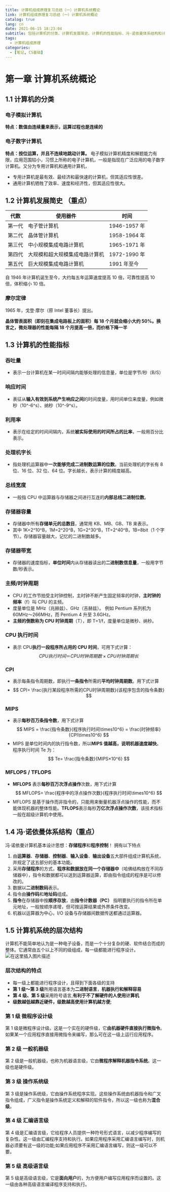 ```yaml
---
title: 计算机组成原理复习总结（一）计算机系统概论
link: 计算机组成原理复习总结（一）计算机系统概论
catalog: true
lang: cn
date: 2021-06-15 18:23:04
subtitle: 包括计算机的分类、计算机发展简史、计算机的性能指标、冯·诺依曼体系结构和计算机系统的层次结构
tags:
  - 计算机组成原理
categories:
  - [笔记, CS基础]
---
```


# 第一章 计算机系统概论

## 1.1 计算机的分类

### 电子模拟计算机

**特点：数值由连续量来表示，运算过程也是连续的**

### 电子数字计算机

**特点：按位运算，并且不连续地跳动计算。**
电子模拟计算机精度和解题能力有限，应用范围较小，习惯上所称的电子计算机，一般是指现在广泛应用的电子数字计算机。又分为专用计算机和通用计算机，

- 专用计算机是最有效、最经济和最快速的计算机，但其适应性很差。
- 通用计算机牺牲了效率、速度和经济性，但其适应性很大。

## 1.2 计算机发展简史 （重点）

| 代数   | 使用器件                       | 时间         |
| ------ | ------------------------------ | ------------ |
| 第一代 | 电子管计算机                   | 1946-1957 年 |
| 第二代 | 晶体管计算机                   | 1958-1964 年 |
| 第三代 | 中小规模集成电路计算机         | 1965-1971 年 |
| 第四代 | 大规模和超大规模集成电路计算机 | 1972-1990 年 |
| 第五代 | 巨大规模集成电路计算机         | 1991 年至今  |

自 1946 年计算机诞生至今，大约每五年运算速度提高 10 倍，可靠性提高 10 倍，体积缩小 10 倍。

### 摩尔定律

1965 年，戈登·摩尔（原 Intel 董事长）提出。

**晶体管表面积（即刻在集成电路板上的面积）每 18 个月就会缩小大约 50%。换言之，微处理器的性能每隔 18 个月提高一倍，而价格下降一半**

## 1.3 计算机的性能指标

### 吞吐量

- 表示一台计算机在某一时间间隔内能够处理的信息量，单位是字节/秒（B/S）

### 响应时间

- 表征从**输入有效到系统产生响应之间**的时间度量，用时间单位来度量，例如微秒（10^-6^s）、纳秒（10^-9^s）。

### 利用率

- 表示在给定的时间间隔内，系统**被实际使用的时间所占的比率**，一般用百分比表示。

### 处理机字长

- 指处理机运算器中**一次能够完成二进制数运算的位数**。当前处理机的字长有 8 位、16 位、32 位、64 位。字长越长，表示计算的精度越高。

### 总线宽度

- 一般指 CPU 中运算器与存储器之间进行互连的**内部总线二进制位数**。

### 存储器容量

- 存储器中所有**存储单元的总数目**，通常用 KB、MB、GB、TB 来表示。
- 其中 1K=2^10^B，1M=2^20^B，1G=2^30^B，1T=2^40^B，1B=8bit（1 个字节）。存储器容量越大，记忆的二进制数越多。

### 存储器带宽

- 存储器的速度指标，**单位时间**内从存储器读出的**二进制数信息量**，一般用字节数/秒表示。

### 主频/时钟周期

- CPU 的工作节拍受主时钟控制，主时钟不断产生固定频率的时钟，**主时钟的频率**（f）叫 CPU 的主频。
- 度量单位是 MHz（兆赫兹）、GHz（吉赫兹）。 例如 Pentium 系列机为 60MHz～266MHz，而 Pentium 4 升至 3.6GHz。
- **主频的倒数称为 CPU 时钟周期**（T），即 T=1/f，度量单位是微秒、纳秒。

### CPU 执行时间　

- 表示 CPU**执行一段程序所占用的 CPU 时间**，可用下式计算：
  $$ CPU执行时间 ＝ CPU时钟周期数 × CPU时钟周期长 $$

### CPI

- 表示每条指令周期数，即执行**一条指令**所需的**平均时钟周期数**。用下式计算
- $$ CPI= \frac{执行某段程序所需的CPU时钟周期数}{该程序包含的指令条数} $$

### MIPS

- 表示**每秒百万条指令数**，用下式计算
  $$ MIPS = \frac{指令条数}{程序执行时间\times10^6} = \frac{时钟频率}{CPI\times10^6} $$
- MIPS 是单位时间内的执行指令数，所以**MIPS 值越高，说明机器速度越快**。
  程序执行时间 Te 为：
  $$ Te= \frac{指令条数}{MIPS×10^6} $$

### MFLOPS / TFLOPS

- **MFLOPS** 表示**每秒百万次浮点操作**次数，用下式计算
  $$ MFLOPS= \frac{程序中的浮点操作次数}{程序执行时间\times10^6} $$
- MFLOPS 是基于操作而非指令的，只能用来衡量机器浮点操作的性能，而不能体现机器的整体性能。**TFLOPS**表示每秒**万亿次浮点操作次数**，该技术指标一般在超级计算机中使用。

## 1.4 冯·诺依曼体系结构（重点）

冯·诺依曼计算机基本设计思想：**存储程序**和**程序控制**！
拥有以下特点

1.  由**运算器**、**存储器**、**控制器**、**输入设备**、**输出设备**五大部件组成计算机系统，并规定了这五部分的基本功能。
2.  采用**存储程序**的方式，**程序和数据放在同一个存储器中**（哈佛结构放在不同存储器中），指令和数据都可以送到运算器运算，即由指令组成的程序是可以修改的。
3.  数据以**二进制数码**表示。
4.  指令由**操作码**和**地址码**组成。
5.  **指令**在存储器中按**顺序存放**，由**指令计数器（PC）** 指明要执行的指令所在单元地址，一般按顺序递增，但可按运算结果或外界条件改变。
6.  机器以运算器为中心，I/O 设备与存储器间数据传送都通过运算器。

## 1.5 计算机系统的层次结构

计算机不能简单地认为是一种电子设备，而是一个十分复杂的硬、软件结合而成的整体。它通常由五个以上不同的级组成，每一级都能进行程序设计。![在这里插入图片描述](https://img-blog.csdnimg.cn/20210614191435190.png?x-oss-process=image/watermark,type_ZmFuZ3poZW5naGVpdGk,shadow_10,text_aHR0cHM6Ly9ibG9nLmNzZG4ubmV0L3FxXzQ1ODkwNTMz,size_16,color_FFFFFF,t_70)

### 层次结构的特点

- 每一级上都能进行程序设计，且得到下面各级的支持
- **第 1 级～第 3 级**所用语言基本为**二进制语言**，**机器执行和解释容易**
- **第 4 级、第 5 级**采用符号语言,**有利于不了解硬件的人使用计算机**
- **级数越低越靠近硬件，级数越高使用计算机越方便**;

### 第 1 级 微程序设计级

第 1 级是微程序设计级。这是一个实在的硬件级，它**由机器硬件直接执行微指令**。如果某一个应用程序直接用微指令来编写，那么可在这一级上运行应用程序。

### 第 2 级 一般机器级

第 2 级是一般机器级，也称为机器语言级，它由**微程序解释机器指令系统**。这一级也是硬件级。

### 第 3 级 操作系统级

第 3 级是操作系统级，它由操作系统程序实现。这些操作系统由机器指令和广叉指令组成，广义指令是操作系统定义和解释的软件指令，所以这一级也称为**混合级**。

### 第 4 级 汇编语言级

第 4 级是汇编语言级，它给程序人员提供一种符号形式语言，以减少程序编写的复杂性。这一级由汇编程序支持和执行。如果应用程序采用汇编语言编写时，则机器必须要有这一级的功能;如果应用程序不采用汇编语言编写，则这一级可以不要。

### 第 5 级 高级语言级

第 5 级是高级语言级，它是**面向用户**的，为方便用户编写应用程序而设置的。这一级由各种高级语言编译程序支持和执行。
